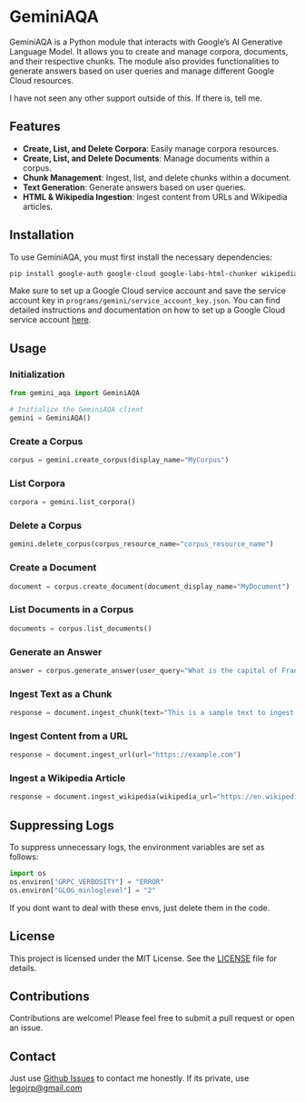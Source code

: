 

# GeminiAQA
GeminiAQA is a Python module that interacts with Google’s AI Generative Language Model. It allows you to create and manage corpora, documents, and their respective chunks. The module also provides functionalities to generate answers based on user queries and manage different Google Cloud resources.

I have not seen any other support outside of this. If there is, tell me.

## Features

- **Create, List, and Delete Corpora**: Easily manage corpora resources.
- **Create, List, and Delete Documents**: Manage documents within a corpus.
- **Chunk Management**: Ingest, list, and delete chunks within a document.
- **Text Generation**: Generate answers based on user queries.
- **HTML & Wikipedia Ingestion**: Ingest content from URLs and Wikipedia articles.

## Installation

To use GeminiAQA, you must first install the necessary dependencies:

```bash
pip install google-auth google-cloud google-labs-html-chunker wikipedia
```

Make sure to set up a Google Cloud service account and save the service account key in `programs/gemini/service_account_key.json`. You can find detailed instructions and documentation on how to set up a Google Cloud service account [here](https://ai.google.dev/gemini-api/docs/semantic_retrieval).
## Usage

### Initialization


```python
from gemini_aqa import GeminiAQA

# Initialize the GeminiAQA client
gemini = GeminiAQA()
```

### Create a Corpus

```python
corpus = gemini.create_corpus(display_name="MyCorpus")
```

### List Corpora

```python
corpora = gemini.list_corpora()
```

### Delete a Corpus

```python
gemini.delete_corpus(corpus_resource_name="corpus_resource_name")
```

### Create a Document

```python
document = corpus.create_document(document_display_name="MyDocument")
```

### List Documents in a Corpus

```python
documents = corpus.list_documents()
```

### Generate an Answer

```python
answer = corpus.generate_answer(user_query="What is the capital of France?")
```

### Ingest Text as a Chunk

```python
response = document.ingest_chunk(text="This is a sample text to ingest.")
```

### Ingest Content from a URL

```python
response = document.ingest_url(url="https://example.com")
```

### Ingest a Wikipedia Article

```python
response = document.ingest_wikipedia(wikipedia_url="https://en.wikipedia.org/wiki/Python_(programming_language)")
```

## Suppressing Logs

To suppress unnecessary logs, the environment variables are set as follows:

```python
import os
os.environ["GRPC_VERBOSITY"] = "ERROR"
os.environ["GLOG_minloglevel"] = "2"
```

If you dont want to deal with these envs, just delete them in the code.

## License

This project is licensed under the MIT License. See the [LICENSE](LICENSE) file for details.

## Contributions

Contributions are welcome! Please feel free to submit a pull request or open an issue.

## Contact

Just use [Github Issues](issues) to contact me honestly. If its private, use legojrp@gmail.com
